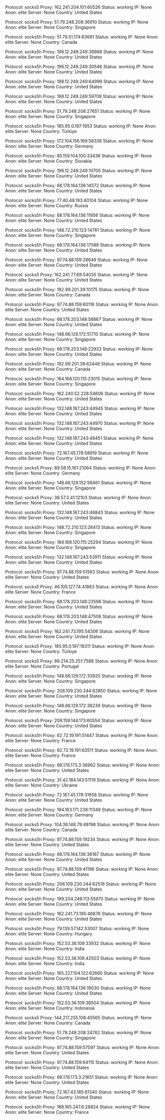 Protocol: socks5
Proxy: 162.241.204.101:60526
Status: working
IP: None
Anon: elite
Server: None
Country: United States

Protocol: socks5
Proxy: 51.79.248.208:36910
Status: working
IP: None
Anon: elite
Server: None
Country: Singapore

Protocol: socks5h
Proxy: 51.79.51.174:63681
Status: working
IP: None
Anon: elite
Server: None
Country: Canada

Protocol: socks5h
Proxy: 198.12.249.249:36988
Status: working
IP: None
Anon: elite
Server: None
Country: United States

Protocol: socks5h
Proxy: 198.12.249.249:30546
Status: working
IP: None
Anon: elite
Server: None
Country: United States

Protocol: socks5h
Proxy: 198.12.249.249:64999
Status: working
IP: None
Anon: elite
Server: None
Country: United States

Protocol: socks5h
Proxy: 198.12.249.249:59709
Status: working
IP: None
Anon: elite
Server: None
Country: United States

Protocol: socks5h
Proxy: 51.79.248.208:27651
Status: working
IP: None
Anon: elite
Server: None
Country: Singapore

Protocol: socks5h
Proxy: 185.95.0.197:1953
Status: working
IP: None
Anon: elite
Server: None
Country: Türkiye

Protocol: socks5h
Proxy: 172.104.156.169:58336
Status: working
IP: None
Anon: elite
Server: None
Country: Germany

Protocol: socks5h
Proxy: 85.159.104.100:33438
Status: working
IP: None
Anon: elite
Server: None
Country: Slovakia

Protocol: socks5h
Proxy: 198.12.249.249:10705
Status: working
IP: None
Anon: elite
Server: None
Country: United States

Protocol: socks5h
Proxy: 68.178.164.136:14572
Status: working
IP: None
Anon: elite
Server: None
Country: United States

Protocol: socks5h
Proxy: 77.40.48.193:40104
Status: working
IP: None
Anon: elite
Server: None
Country: Russia

Protocol: socks5h
Proxy: 68.178.164.136:11956
Status: working
IP: None
Anon: elite
Server: None
Country: United States

Protocol: socks5h
Proxy: 148.72.210.123:14761
Status: working
IP: None
Anon: elite
Server: None
Country: Singapore

Protocol: socks5h
Proxy: 68.178.164.136:17588
Status: working
IP: None
Anon: elite
Server: None
Country: United States

Protocol: socks5h
Proxy: 97.74.88.159:28649
Status: working
IP: None
Anon: elite
Server: None
Country: United States

Protocol: socks5
Proxy: 162.241.77.69:54035
Status: working
IP: None
Anon: elite
Server: None
Country: United States

Protocol: socks5h
Proxy: 192.99.201.39:10175
Status: working
IP: None
Anon: elite
Server: None
Country: Canada

Protocol: socks5h
Proxy: 97.74.88.159:60116
Status: working
IP: None
Anon: elite
Server: None
Country: United States

Protocol: socks5h
Proxy: 68.178.203.148:58867
Status: working
IP: None
Anon: elite
Server: None
Country: United States

Protocol: socks5h
Proxy: 148.66.129.172:51710
Status: working
IP: None
Anon: elite
Server: None
Country: Singapore

Protocol: socks5h
Proxy: 68.178.203.148:22933
Status: working
IP: None
Anon: elite
Server: None
Country: United States

Protocol: socks5h
Proxy: 192.99.201.39:62446
Status: working
IP: None
Anon: elite
Server: None
Country: Canada

Protocol: socks5h
Proxy: 184.168.120.115:23015
Status: working
IP: None
Anon: elite
Server: None
Country: Singapore

Protocol: socks5h
Proxy: 162.240.52.228:54606
Status: working
IP: None
Anon: elite
Server: None
Country: United States

Protocol: socks5h
Proxy: 132.148.167.243:44945
Status: working
IP: None
Anon: elite
Server: None
Country: United States

Protocol: socks5h
Proxy: 132.148.167.243:44970
Status: working
IP: None
Anon: elite
Server: None
Country: United States

Protocol: socks5h
Proxy: 132.148.167.243:48451
Status: working
IP: None
Anon: elite
Server: None
Country: United States

Protocol: socks5h
Proxy: 72.167.45.178:58919
Status: working
IP: None
Anon: elite
Server: None
Country: United States

Protocol: socks5
Proxy: 89.58.15.161:21064
Status: working
IP: None
Anon: elite
Server: None
Country: Germany

Protocol: socks5h
Proxy: 148.66.129.152:58461
Status: working
IP: None
Anon: elite
Server: None
Country: Singapore

Protocol: socks5
Proxy: 38.57.3.41:12103
Status: working
IP: None
Anon: elite
Server: None
Country: United States

Protocol: socks5h
Proxy: 132.148.167.243:46843
Status: working
IP: None
Anon: elite
Server: None
Country: United States

Protocol: socks5h
Proxy: 148.72.210.123:26413
Status: working
IP: None
Anon: elite
Server: None
Country: Singapore

Protocol: socks5h
Proxy: 184.168.120.115:25294
Status: working
IP: None
Anon: elite
Server: None
Country: Singapore

Protocol: socks5h
Proxy: 132.148.167.243:53911
Status: working
IP: None
Anon: elite
Server: None
Country: United States

Protocol: socks5h
Proxy: 97.74.88.159:51563
Status: working
IP: None
Anon: elite
Server: None
Country: United States

Protocol: socks5
Proxy: 46.105.127.74:41863
Status: working
IP: None
Anon: elite
Server: None
Country: France

Protocol: socks5h
Proxy: 68.178.203.148:23598
Status: working
IP: None
Anon: elite
Server: None
Country: United States

Protocol: socks5h
Proxy: 68.178.203.148:47506
Status: working
IP: None
Anon: elite
Server: None
Country: United States

Protocol: socks5
Proxy: 162.241.73.195:54306
Status: working
IP: None
Anon: elite
Server: None
Country: United States

Protocol: socks5
Proxy: 185.95.0.197:19311
Status: working
IP: None
Anon: elite
Server: None
Country: Türkiye

Protocol: socks5
Proxy: 88.214.25.251:7588
Status: working
IP: None
Anon: elite
Server: None
Country: Portugal

Protocol: socks5h
Proxy: 148.66.129.172:33920
Status: working
IP: None
Anon: elite
Server: None
Country: Singapore

Protocol: socks5h
Proxy: 208.109.230.244:62850
Status: working
IP: None
Anon: elite
Server: None
Country: United States

Protocol: socks5h
Proxy: 148.66.129.172:38239
Status: working
IP: None
Anon: elite
Server: None
Country: Singapore

Protocol: socks5
Proxy: 209.159.144.173:60554
Status: working
IP: None
Anon: elite
Server: None
Country: United States

Protocol: socks5h
Proxy: 62.72.19.191:51447
Status: working
IP: None
Anon: elite
Server: None
Country: France

Protocol: socks5h
Proxy: 62.72.19.191:63511
Status: working
IP: None
Anon: elite
Server: None
Country: France

Protocol: socks5h
Proxy: 68.178.173.3:36962
Status: working
IP: None
Anon: elite
Server: None
Country: United States

Protocol: socks5h
Proxy: 31.42.184.143:51119
Status: working
IP: None
Anon: elite
Server: None
Country: Ukraine

Protocol: socks5h
Proxy: 72.167.45.178:31658
Status: working
IP: None
Anon: elite
Server: None
Country: United States

Protocol: socks5h
Proxy: 194.163.171.238:11349
Status: working
IP: None
Anon: elite
Server: None
Country: Germany

Protocol: socks5
Proxy: 104.36.148.79:48198
Status: working
IP: None
Anon: elite
Server: None
Country: Canada

Protocol: socks5h
Proxy: 97.74.88.159:19234
Status: working
IP: None
Anon: elite
Server: None
Country: United States

Protocol: socks5h
Proxy: 68.178.164.136:36167
Status: working
IP: None
Anon: elite
Server: None
Country: United States

Protocol: socks5h
Proxy: 97.74.88.159:41196
Status: working
IP: None
Anon: elite
Server: None
Country: United States

Protocol: socks5h
Proxy: 208.109.230.244:62518
Status: working
IP: None
Anon: elite
Server: None
Country: United States

Protocol: socks5h
Proxy: 199.204.248.113:55970
Status: working
IP: None
Anon: elite
Server: None
Country: United States

Protocol: socks5h
Proxy: 162.241.73.195:46876
Status: working
IP: None
Anon: elite
Server: None
Country: United States

Protocol: socks5h
Proxy: 79.139.57.142:53007
Status: working
IP: None
Anon: elite
Server: None
Country: Hungary

Protocol: socks5h
Proxy: 152.53.36.109:33932
Status: working
IP: None
Anon: elite
Server: None
Country: India

Protocol: socks5h
Proxy: 152.53.36.109:42503
Status: working
IP: None
Anon: elite
Server: None
Country: India

Protocol: socks5h
Proxy: 165.227.104.122:62660
Status: working
IP: None
Anon: elite
Server: None
Country: United States

Protocol: socks5h
Proxy: 68.178.164.136:19030
Status: working
IP: None
Anon: elite
Server: None
Country: United States

Protocol: socks5h
Proxy: 152.53.36.109:38504
Status: working
IP: None
Anon: elite
Server: None
Country: Indonesia

Protocol: socks5
Proxy: 144.217.255.108:45565
Status: working
IP: None
Anon: elite
Server: None
Country: Canada

Protocol: socks5h
Proxy: 51.79.248.208:24782
Status: working
IP: None
Anon: elite
Server: None
Country: Singapore

Protocol: socks5h
Proxy: 97.74.88.159:57597
Status: working
IP: None
Anon: elite
Server: None
Country: United States

Protocol: socks5h
Proxy: 97.74.88.159:64115
Status: working
IP: None
Anon: elite
Server: None
Country: United States

Protocol: socks5h
Proxy: 68.178.173.3:21651
Status: working
IP: None
Anon: elite
Server: None
Country: United States

Protocol: socks5h
Proxy: 72.167.43.185:61340
Status: working
IP: None
Anon: elite
Server: None
Country: United States

Protocol: socks5h
Proxy: 188.165.247.6:28824
Status: working
IP: None
Anon: elite
Server: None
Country: France

